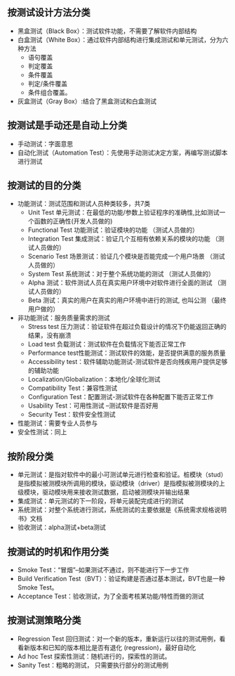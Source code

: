 ## 按测试设计方法分类
- 黑盒测试（Black Box）：测试软件功能，不需要了解软件内部结构
- 白盒测试（White Box）：通过软件内部结构进行集成测试和单元测试，分为六种方法
  - 语句覆盖
  - 判定覆盖
  - 条件覆盖
  - 判定/条件覆盖
  - 条件组合覆盖。
- 灰盒测试（Gray Box）:结合了黑盒测试和白盒测试
## 按测试是手动还是自动上分类
- 手动测试：字面意思
- 自动化测试（Automation Test）：先使用手动测试决定方案，再编写测试脚本进行测试
## 按测试的目的分类
- 功能测试：测试范围和测试人员种类较多，共7类
  - Unit Test 单元测试：在最低的功能/参数上验证程序的准确性,比如测试一个函数的正确性(开发人员做的)
  - Functional Test 功能测试：验证模块的功能  （测试人员做的）
  - Integration Test 集成测试：验证几个互相有依赖关系的模块的功能 （测试人员做的）
  - Scenario Test  场景测试：验证几个模块是否能完成一个用户场景 （测试人员做的）
  - System Test  系统测试：对于整个系统功能的测试 （测试人员做的）
  - Alpha 测试：软件测试人员在真实用户环境中对软件进行全面的测试 （测试人员做的）
  - Beta 测试：真实的用户在真实的用户环境中进行的测试, 也叫公测   （最终用户做的）
- 非功能测试：服务质量需求的测试
  - Stress test 压力测试：验证软件在超过负载设计的情况下仍能返回正确的结果，没有崩溃
  - Load test 负载测试：测试软件在负载情况下能否正常工作
  - Performance test性能测试：测试软件的效能，是否提供满意的服务质量
  - Accessibility test：软件辅助功能测试-测试软件是否向残疾用户提供足够的辅助功能
  - Localization/Globalization：本地化/全球化测试
  - Compatibility Test：兼容性测试
  - Configuration Test：配置测试-测试软件在各种配置下能否正常工作
  - Usability Test：可用性测试 –测试软件是否好用
  - Security Test：软件安全性测试
- 性能测试：需要专业人员参与
- 安全性测试：同上
## 按阶段分类
- 单元测试：是指对软件中的最小可测试单元进行检查和验证。桩模块（stud）是指模拟被测模块所调用的模块，驱动模块（driver）是指模拟被测模块的上级模块，驱动模块用来接收测试数据，启动被测模块并输出结果
- 集成测试：单元测试的下一阶段，将单元装配完成进行的测试
- 系统测试：对整个系统进行测试，系统测试的主要依据是《系统需求规格说明书》文档
- 验收测试：alpha测试+beta测试
## 按测试的时机和作用分类
- Smoke Test：“冒烟”–如果测试不通过，则不能进行下一步工作
- Build Verification Test（BVT）：验证构建是否通过基本测试，BVT也是一种Smoke Test。
- Acceptance Test：验收测试，为了全面考核某功能/特性而做的测试
## 按测试测策略分类
- Regression Test 回归测试：对一个新的版本，重新运行以往的测试用例，看看新版本和已知的版本相比是否有退化 (regression)，最好自动化
- Ad hoc Test 探索性测试：随机进行的，探索性的测试。
- Sanity Test：粗略的测试， 只需要执行部分的测试用例
